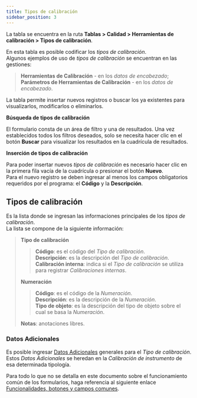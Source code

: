 ```yaml
---
title: Tipos de calibración
sidebar_position: 3
---
```


La tabla se encuentra en la ruta **Tablas > Calidad > Herramientas de calibración > Tipos de calibración**.

En esta tabla es posible codificar los *tipos de calibración*.  
Algunos ejemplos de uso de *tipos de calibración* se encuentran en las gestiones:  
> **Herramientas de Calibración** - en los *datos de encabezado*;  
> **Parámetros de Herramientas de Calibración** - en los *datos de encabezado*.

La tabla permite insertar nuevos registros o buscar los ya existentes para visualizarlos, modificarlos o eliminarlos.

**Búsqueda de tipos de calibración**

El formulario consta de un área de filtro y una de resultados. Una vez establecidos todos los filtros deseados, solo se necesita hacer clic en el botón **Buscar** para visualizar los resultados en la cuadrícula de resultados.

**Inserción de tipos de calibración**

Para poder insertar nuevos *tipos de calibración* es necesario hacer clic en la primera fila vacía de la cuadrícula o presionar el botón **Nuevo**.  
Para el nuevo registro se deben ingresar al menos los campos obligatorios requeridos por el programa: el **Código** y la **Descripción**.

## Tipos de calibración 

Es la lista donde se ingresan las informaciones principales de los *tipos de calibración*.  
La lista se compone de la siguiente información:  
> **Tipo de calibración**  
>> **Código**: es el código del *Tipo de calibración*.  
>> **Descripción**: es la descripción del *Tipo de calibración*.  
>> **Calibración interna**: indica si el *Tipo de calibración* se utiliza para registrar *Calibraciones internas*.  
>
> **Numeración**  
>> **Código**: es el código de la *Numeración*.  
>> **Descripción**: es la descripción de la *Numeración*.  
>> **Tipo de objeto**: es la descripción del tipo de objeto sobre el cual se basa la *Numeración*.  
>
> **Notas**: anotaciones libres.

### Datos Adicionales

Es posible ingresar [Datos Adicionales](/docs/configurations/utility/extra-data/extradata/search-extradata) generales para el *Tipo de calibración*.  
Estos *Datos Adicionales* se heredan en la *Calibración de instrumento* de esa determinada tipología.  

Para todo lo que no se detalla en este documento sobre el funcionamiento común de los formularios, haga referencia al siguiente enlace [Funcionalidades, botones y campos comunes](/docs/guide/common).